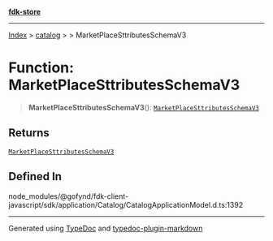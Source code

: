[**fdk-store**](../../../README.md)
***

[Index](../../../API.md) > [catalog](../../README.md) > [<internal>](../README.md) > MarketPlaceSttributesSchemaV3

# Function: MarketPlaceSttributesSchemaV3

> **MarketPlaceSttributesSchemaV3**(): [`MarketPlaceSttributesSchemaV3`](../type-aliases/type-alias.MarketPlaceSttributesSchemaV3.md)

## Returns

[`MarketPlaceSttributesSchemaV3`](../type-aliases/type-alias.MarketPlaceSttributesSchemaV3.md)

## Defined In

node\_modules/@gofynd/fdk-client-javascript/sdk/application/Catalog/CatalogApplicationModel.d.ts:1392

***
Generated using [TypeDoc](https://typedoc.org/) and [typedoc-plugin-markdown](https://www.npmjs.com/package/typedoc-plugin-markdown)
